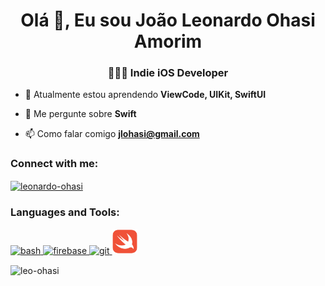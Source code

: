 <h1 align="center">Olá 👋, Eu sou João Leonardo Ohasi Amorim</h1>
<h3 align="center">🏄🏽‍♂️ Indie iOS Developer</h3>

- 🌱 Atualmente estou aprendendo **ViewCode, UIKit, SwiftUI**

- 💬 Me pergunte sobre **Swift**

- 📫 Como falar comigo **jlohasi@gmail.com**

<h3 align="left">Connect with me:</h3>
<p align="left">
<a href="https://linkedin.com/in/leonardo-ohasi" target="blank"><img align="center" src="https://raw.githubusercontent.com/rahuldkjain/github-profile-readme-generator/master/src/images/icons/Social/linked-in-alt.svg" alt="leonardo-ohasi" height="30" width="40" /></a>
</p>

<h3 align="left">Languages and Tools:</h3>
<p align="left"> <a href="https://www.gnu.org/software/bash/" target="_blank" rel="noreferrer"> <img src="https://www.vectorlogo.zone/logos/gnu_bash/gnu_bash-icon.svg" alt="bash" width="40" height="40"/> </a> <a href="https://firebase.google.com/" target="_blank" rel="noreferrer"> <img src="https://www.vectorlogo.zone/logos/firebase/firebase-icon.svg" alt="firebase" width="40" height="40"/> </a> <a href="https://git-scm.com/" target="_blank" rel="noreferrer"> <img src="https://www.vectorlogo.zone/logos/git-scm/git-scm-icon.svg" alt="git" width="40" height="40"/> </a> <a href="https://developer.apple.com/swift/" target="_blank" rel="noreferrer"> <img src="https://raw.githubusercontent.com/devicons/devicon/master/icons/swift/swift-original.svg" alt="swift" width="40" height="40"/> </a> </p>

<p><img align="center" src="https://github-readme-stats.vercel.app/api/top-langs?username=leo-ohasi&show_icons=true&locale=en&layout=compact" alt="leo-ohasi" /></p>

